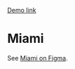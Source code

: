 [Demo link](https://anisimovv.github.io/layout_miami2/)

# Miami
See [Miami on Figma](https://www.figma.com/file/OgS4RW5LfkJX613IfBeI6n/miami_home?node-id=0%3A1).
